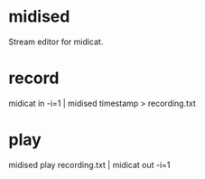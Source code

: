# midised

Stream editor for midicat.

# record

midicat in -i=1 | midised timestamp > recording.txt

# play

midised play recording.txt | midicat out -i=1
